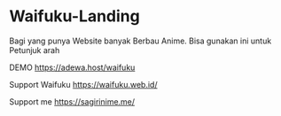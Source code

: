 # Waifuku-Landing
Bagi yang punya Website banyak Berbau Anime. Bisa gunakan ini untuk Petunjuk arah 

DEMO
https://adewa.host/waifuku

Support Waifuku
https://waifuku.web.id/

Support me
https://sagirinime.me/
